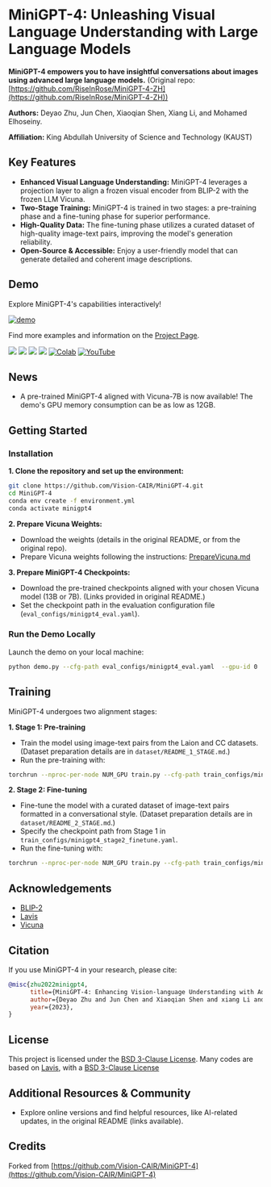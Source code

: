 # MiniGPT-4: Unleashing Visual Language Understanding with Large Language Models

**MiniGPT-4 empowers you to have insightful conversations about images using advanced large language models.** (Original repo: [https://github.com/RiseInRose/MiniGPT-4-ZH](https://github.com/RiseInRose/MiniGPT-4-ZH))

**Authors:** Deyao Zhu, Jun Chen, Xiaoqian Shen, Xiang Li, and Mohamed Elhoseiny.

**Affiliation:** King Abdullah University of Science and Technology (KAUST)

## Key Features

*   **Enhanced Visual Language Understanding:**  MiniGPT-4 leverages a projection layer to align a frozen visual encoder from BLIP-2 with the frozen LLM Vicuna.
*   **Two-Stage Training:** MiniGPT-4 is trained in two stages: a pre-training phase and a fine-tuning phase for superior performance.
*   **High-Quality Data:** The fine-tuning phase utilizes a curated dataset of high-quality image-text pairs, improving the model's generation reliability.
*   **Open-Source & Accessible:** Enjoy a user-friendly model that can generate detailed and coherent image descriptions.

## Demo

Explore MiniGPT-4's capabilities interactively!

[![demo](figs/online_demo.png)](https://minigpt-4.github.io)

Find more examples and information on the [Project Page](https://minigpt-4.github.io).

<a href='https://minigpt-4.github.io'><img src='https://img.shields.io/badge/Project-Page-Green'></a>  <a href='MiniGPT_4.pdf'><img src='https://img.shields.io/badge/Paper-PDF-red'></a> <a href='https://huggingface.co/spaces/Vision-CAIR/minigpt4'><img src='https://img.shields.io/badge/%F0%9F%A4%97%20Hugging%20Face-Spaces-blue'></a> <a href='https://huggingface.co/Vision-CAIR/MiniGPT-4'><img src='https://img.shields.io/badge/%F0%9F%A4%97%20Hugging%20Face-Model-blue'></a> [![Colab](https://colab.research.google.com/assets/colab-badge.svg)](https://colab.research.google.com/drive/1OK4kYsZphwt5DXchKkzMBjYF6jnkqh4R?usp=sharing) [![YouTube](https://badges.aleen42.com/src/youtube.svg)](https://www.youtube.com/watch?v=__tftoxpBAw&feature=youtu.be)

## News

*   A pre-trained MiniGPT-4 aligned with Vicuna-7B is now available! The demo's GPU memory consumption can be as low as 12GB.

## Getting Started

### Installation

**1. Clone the repository and set up the environment:**

```bash
git clone https://github.com/Vision-CAIR/MiniGPT-4.git
cd MiniGPT-4
conda env create -f environment.yml
conda activate minigpt4
```

**2. Prepare Vicuna Weights:**

*   Download the weights (details in the original README, or from the original repo).
*   Prepare Vicuna weights following the instructions: [PrepareVicuna.md](https://github.com/Vision-CAIR/MiniGPT-4/blob/main/PrepareVicuna.md)

**3. Prepare MiniGPT-4 Checkpoints:**

*   Download the pre-trained checkpoints aligned with your chosen Vicuna model (13B or 7B). (Links provided in original README.)
*   Set the checkpoint path in the evaluation configuration file (`eval_configs/minigpt4_eval.yaml`).

### Run the Demo Locally

Launch the demo on your local machine:

```bash
python demo.py --cfg-path eval_configs/minigpt4_eval.yaml  --gpu-id 0
```

## Training

MiniGPT-4 undergoes two alignment stages:

**1. Stage 1: Pre-training**

*   Train the model using image-text pairs from the Laion and CC datasets.  (Dataset preparation details are in `dataset/README_1_STAGE.md`.)
*   Run the pre-training with:

```bash
torchrun --nproc-per-node NUM_GPU train.py --cfg-path train_configs/minigpt4_stage1_pretrain.yaml
```

**2. Stage 2: Fine-tuning**

*   Fine-tune the model with a curated dataset of image-text pairs formatted in a conversational style. (Dataset preparation details are in `dataset/README_2_STAGE.md`.)
*   Specify the checkpoint path from Stage 1 in  `train_configs/minigpt4_stage2_finetune.yaml`.
*   Run the fine-tuning with:

```bash
torchrun --nproc-per-node NUM_GPU train.py --cfg-path train_configs/minigpt4_stage2_finetune.yaml
```

## Acknowledgements

*   [BLIP-2](https://huggingface.co/docs/transformers/main/model_doc/blip-2)
*   [Lavis](https://github.com/salesforce/LAVIS)
*   [Vicuna](https://github.com/lm-sys/FastChat)

## Citation

If you use MiniGPT-4 in your research, please cite:

```bibtex
@misc{zhu2022minigpt4,
      title={MiniGPT-4: Enhancing Vision-language Understanding with Advanced Large Language Models}, 
      author={Deyao Zhu and Jun Chen and Xiaoqian Shen and xiang Li and Mohamed Elhoseiny},
      year={2023},
}
```

## License

This project is licensed under the [BSD 3-Clause License](LICENSE.md). Many codes are based on [Lavis](https://github.com/salesforce/LAVIS), with a [BSD 3-Clause License](LICENSE_Lavis.md)

##  Additional Resources & Community
*  Explore online versions and find helpful resources, like AI-related updates, in the original README (links available).

##  Credits
Forked from [https://github.com/Vision-CAIR/MiniGPT-4](https://github.com/Vision-CAIR/MiniGPT-4)